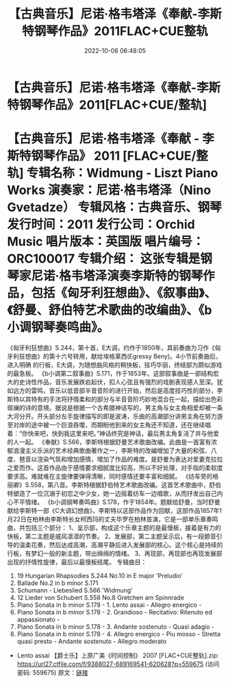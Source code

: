 ﻿---
title: 【古典音乐】尼诺·格韦塔泽《奉献-李斯特钢琴作品》2011FLAC+CUE整轨
date: 2022-10-08 06:48:05
categories: 古典音乐、新世纪、纯音雅乐
tags: 纯音雅乐
---
# 【古典音乐】尼诺·格韦塔泽《奉献-李斯特钢琴作品》2011[FLAC+CUE/整轨]

【古典音乐】尼诺·格韦塔泽《奉献 - 李斯特钢琴作品》 2011
[FLAC+CUE/整轨]
专辑名称：Widmung - Liszt Piano Works
演奏家：尼诺·格韦塔泽（Nino Gvetadze）
专辑风格：古典音乐、钢琴
发行时间：2011
发行公司：Orchid Music
唱片版本：英国版
唱片编号：ORC100017
专辑介绍：
这张专辑是钢琴家尼诺·格韦塔泽演奏李斯特的钢琴作品，包括《匈牙利狂想曲》、《叙事曲》、《舒曼、舒伯特艺术歌曲的改编曲》、《b小调钢琴奏鸣曲》。
===============
《匈牙利狂想曲》S.244，第十首，E大调，约作于1850年，其前奏曲为习作《匈牙利狂想曲》的第十六号转用，献给埃格莱西(Egressy
Beny)。4小节前奏曲后，进入明确 的行板，E大调，为随想曲风格的稍快板，技巧华丽，终结部为颇似游戏的最急板。
《b小调第二叙事曲》S.171，作于1853年。这部叙事曲是一部结构宏大的史诗性作品，音乐发展跌宕起伏，扣人心弦且有强烈的戏剧表现感人至深。犹如远方的雷鸣，音乐以低音部半音音阶的进行开始，然后是高度技巧性的部分，李斯特以其特有的手法将抒情柔和的部分与半音音阶巧妙地混合在一起，描绘出色彩斑斓的诗的意境。据说是根据一个古希腊神话写的，男主角与女主角相爱却被一条大河分开。开头部分左手旋律描写的即是波涛，乐曲的高潮部分讲男主角在努力游至对岸的途中被一个巨浪吞噬，而期盼他到来的女主角还不知道，还在继续唱着：“你快来吧，快到我这里来吧。”神话终究是神话，最后男主角复活了并与他爱的人一起。
《奉献》S.566，李斯特根据舒曼艺术歌曲改编。此曲是一首富有浓郁浪漫主义乐派的艺术经典歌曲著作之一，李斯特的改编增加了大量的和弦、八度、琶音以渲染气氛和增加感情，增加了作品的难度。是舒曼为表达对爱妻克拉拉之爱而作。这首作品由于感情要求细腻度比较高，所以不好处理，对手指的柔软度要求高。难就难在主旋律要弹得清晰，同时感情还要丰富和细腻。
《纺车旁的格丽卿》S.558，第八首。李斯特根据舒伯特艺术歌曲改编。这首艺术歌曲中，舒伯特塑造了一位沉溺于初恋之中少女，她一边摇着纺车一边唱歌，从而抒发出自己内心不平情绪。
《b小调钢琴奏鸣曲》S.178，作于1854年。题献给舒曼，当时舒曼献给李斯特一部《C大调幻想曲》，李斯特以这部作品作为回献，这部作品1857年1月22日在柏林由李斯特长女柯西玛的丈夫毕罗在柏林首演，它是一部单乐章奏鸣曲，共包括三个部分：
1、呈示部，构成这个乐章主题的是最慢板，接着是有力的快板，第二主题是威风凛凛的节奏。
2、发展部，第二主题呈示后，有一段颤音引导的温柔花奏，然后达成高潮，高潮平静后进入发展部的核心。这个核心是持续的行板，有梦幻一般的新主题，带出绵绵的情绪。
3、再现部，再现部也再现发展部出现的抒情性旋律，最后以最慢板结尾。
专辑曲目：
01. 19 Hungarian Rhapsodies S.244 No.10 in E major
'Preludio'
02. Ballade No.2 in b minor S.171
03. Schumann - Liebeslied S.566 'Widmung'
04. 12 Lieder von Schubert S.558 No.8 Gretchen am Spinnrade
05. Piano Sonata in b minor S.178 - 1. Lento assai - Allegro
energico -
06. Piano Sonata in b minor S.178 - 2. Grandioso - Recitativo:
Ritenuto ed appassionato -
07. Piano Sonata in b minor S.178 - 3. Andante sostenuto - Quasi
adagio -
08. Piano Sonata in b minor S.178 - 4. Allegro energico - Piu
mosso - Stretta quasi presto - Andante sostenuto - Allegro moderato
- Lento assai
【爵士乐】上原广美《时间控制》 2007 [FLAC+CUE整轨].zip: https://url27.ctfile.com/f/9388027-689169541-620628?p=559675
(访问密码: 559675)
原文：[链接](https://blog.sina.com.cn/s/blog_1647c7e7601030zsx.html)